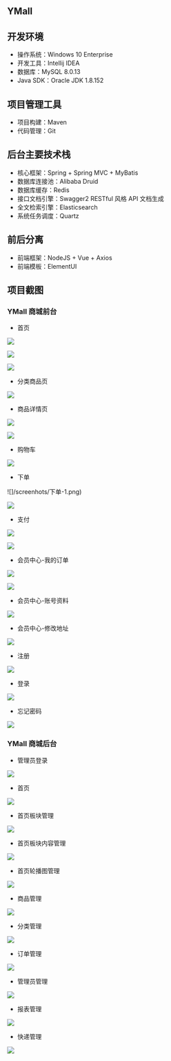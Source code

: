 ## YMall

## 开发环境

- 操作系统：Windows 10 Enterprise
- 开发工具：Intellij IDEA
- 数据库：MySQL 8.0.13
- Java SDK：Oracle JDK 1.8.152

## 项目管理工具

- 项目构建：Maven
- 代码管理：Git

## 后台主要技术栈

- 核心框架：Spring + Spring MVC + MyBatis
- 数据库连接池：Alibaba Druid
- 数据库缓存：Redis
- 接口文档引擎：Swagger2 RESTful 风格 API 文档生成
- 全文检索引擎：Elasticsearch
- 系统任务调度：Quartz

## 前后分离

- 前端框架：NodeJS + Vue + Axios
- 前端模板：ElementUI

## 项目截图

### YMall 商城前台

- 首页

![](/screenhots/首页.png)

![](/screenhots/首页-1.png)

![](/screenhots/首页-2.png)

- 分类商品页

![](/screenhots/分类商品页.png)

- 商品详情页

![](/screenhots/商品详情页-1.png)

![](/screenhots/商品详情页-2.png)

- 购物车

![](/screenhots/购物车.png)

- 下单

![]/screenhots/下单-1.png)

![](/screenhots/下单-2.png)

- 支付

![](/screenhots/支付-1.png)

![](/screenhots/支付-2.png)

- 会员中心-我的订单

![](/screenhots/会员中心-1.png)

![](/screenhots/会员中心-1-1.png)

- 会员中心-账号资料

![](/screenhots/会员中心-2.png)

- 会员中心-修改地址

![](/screenhots/会员中心-3.png)

- 注册

![](/screenhots/注册.png)

- 登录

![](/screenhots/登录.png)

- 忘记密码

![](/screenhots/忘记密码.png)



### YMall 商城后台

- 管理员登录

![](/screenhots/后台登录.png)

- 首页

![](/screenhots/后台首页.png)

- 首页板块管理

![](/screenhots/后台-板块管理.png)

- 首页板块内容管理

![](/screenhots/后台-板块内容管理.png)

- 首页轮播图管理

![](/screenhots/后台-轮播图管理.png)

- 商品管理

![](/screenhots/后台-商品管理.png)

- 分类管理

![](/screenhots/后台-分类管理.png)

- 订单管理

![](/screenhots/后台-订单管理.png)

- 管理员管理

![](/screenhots/后台-管理员管理.png)

- 报表管理

![](/screenhots/后台-报表管理.png)

- 快递管理

![](/screenhots/后台-快递管理.png)

